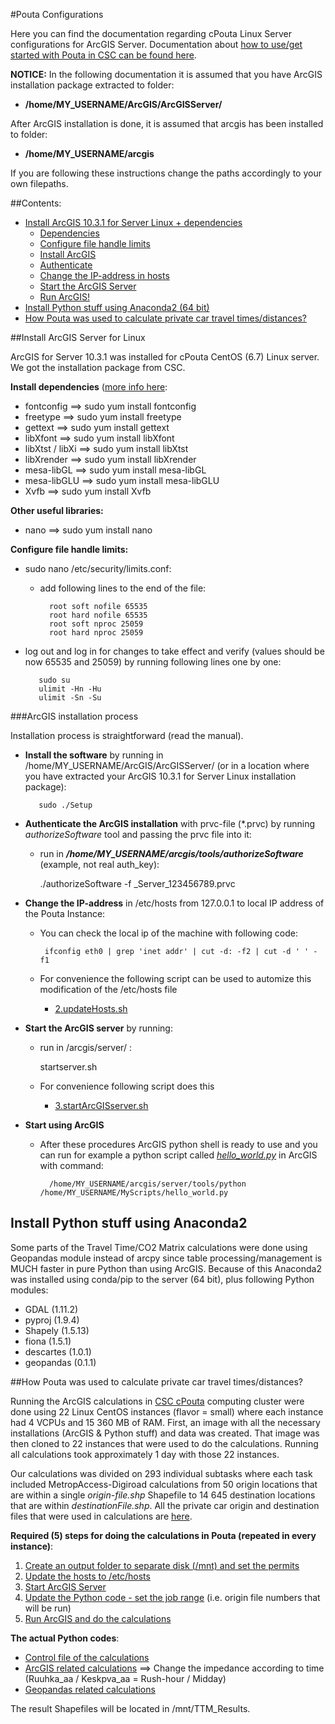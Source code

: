#Pouta Configurations

Here you can find the documentation regarding cPouta Linux Server configurations for ArcGIS Server. Documentation about [how to use/get started with Pouta in CSC can be found here](https://research.csc.fi/pouta-user-guide). 

**NOTICE:** In the following documentation it is assumed that you have ArcGIS installation package extracted to folder:
   - **/home/MY_USERNAME/ArcGIS/ArcGISServer/**
   
After ArcGIS installation is done, it is assumed that arcgis has been installed to folder:
   - **/home/MY_USERNAME/arcgis**
   
If you are following these instructions change the paths accordingly to your own filepaths. 
    
##Contents:

 - [Install ArcGIS 10.3.1 for Server Linux + dependencies](#arcgis-install)
     - [Dependencies](#dependencies)
     - [Configure file handle limits](#handle-limits)
     - [Install ArcGIS](#install-software)
     - [Authenticate](#authenticate)
     - [Change the IP-address in hosts](#change-IP)
     - [Start the ArcGIS Server](#start-server)
     - [Run ArcGIS!](#run-arcgis)
 - [Install Python stuff using Anaconda2 (64 bit)](#python-install)
 - [How Pouta was used to calculate private car travel times/distances?](#pouta-calculations) 

##<a name='arcgis-install'></a>Install ArcGIS Server for Linux

ArcGIS for Server 10.3.1 was installed for cPouta CentOS (6.7) Linux server. We got the installation package from CSC. 

**<a name='dependencies'></a> Install dependencies** ([more info here](http://server.arcgis.com/en/server/latest/install/linux/arcgis-for-server-system-requirements.htm):

  - fontconfig ==> sudo yum install fontconfig
  - freetype ==> sudo yum install freetype
  - gettext ==> sudo yum install gettext
  - libXfont ==> sudo yum install libXfont
  - libXtst / libXi ==> sudo yum install libXtst
  - libXrender ==> sudo yum install libXrender 
  - mesa-libGL ==> sudo yum install mesa-libGL
  - mesa-libGLU ==> sudo yum install mesa-libGLU 
  - Xvfb ==> sudo yum install Xvfb
  
**Other useful libraries:**

  - nano ==> sudo yum install nano
  
**<a name='handle-limits'></a> Configure file handle limits:**

  - sudo nano /etc/security/limits.conf:
  
     - add following lines to the end of the file:
             
             root soft nofile 65535
             root hard nofile 65535
             root soft nproc 25059
             root hard nproc 25059
   
   - log out and log in for changes to take effect and verify (values should be now 65535 and 25059) by running following lines one by one:
   
            sudo su
            ulimit -Hn -Hu
            ulimit -Sn -Su

###<a name='install-software'></a>ArcGIS installation process 

Installation process is straightforward (read the manual).
   
   - **Install the software** by running in /home/MY_USERNAME/ArcGIS/ArcGISServer/ (or in a location where you have extracted your ArcGIS 10.3.1 for Server Linux installation package):
      
            sudo ./Setup
   
   - **<a name='authenticate'></a> Authenticate the ArcGIS installation** with prvc-file (\*.prvc) by running *authorizeSoftware* tool and passing the prvc file into it:
       - run in ___/home/*MY_USERNAME*/arcgis/tools/authorizeSoftware___ (example, not real auth_key):
       
            ./authorizeSoftware -f \_Server\_123456789.prvc  
   
   - **<a name='change-IP'></a> Change the IP-address** in /etc/hosts from 127.0.0.1 to local IP address of the Pouta Instance:
   
     - You can check the local ip of the machine with following code:
     
            ifconfig eth0 | grep 'inet addr' | cut -d: -f2 | cut -d ' ' -f1
     
     - For convenience the following script can be used to automize this modification of the /etc/hosts file
        - [2.updateHosts.sh](2.updateHosts.sh)
        
   - **<a name='start-server'></a> Start the ArcGIS server** by running:
       - run in /arcgis/server/ :
        
            startserver.sh
        
       - For convenience following script does this
           - [3.startArcGISserver.sh](3.startArcGISserver.sh)
        
        
   - **<a name='run-arcgis'></a> Start using ArcGIS**
       - After these procedures ArcGIS python shell is ready to use and you can run for example a python script called _[hello_world.py](hello_world.py)_ in ArcGIS with command:
               
               /home/MY_USERNAME/arcgis/server/tools/python /home/MY_USERNAME/MyScripts/hello_world.py
      
 
## <a name='python-install'></a>Install Python stuff using Anaconda2 

Some parts of the Travel Time/CO2 Matrix calculations were done using Geopandas module instead of arcpy since table processing/management is MUCH faster in pure Python than using ArcGIS.
Because of this Anaconda2 was installed using conda/pip to the server (64 bit), plus following Python modules:
   
   - GDAL (1.11.2)
   - pyproj (1.9.4) 
   - Shapely (1.5.13) 
   - fiona (1.5.1)
   - descartes (1.0.1)
   - geopandas (0.1.1)
  
##<a name='pouta-calculations'></a>How Pouta was used to calculate private car travel times/distances?

Running the ArcGIS calculations in [CSC cPouta](https://pouta.csc.fi/) computing cluster were done using 22 Linux CentOS instances (flavor = small) 
where each instance had 4 VCPUs and 15 360 MB of RAM. First, an image with all the necessary installations (ArcGIS & Python stuff) and data was created. 
That image was then cloned to 22 instances that were used to do the calculations. Running all calculations took approximately 1 day with those 22 instances.

Our calculations was divided on 293 individual subtasks where each task included MetropAccess-Digiroad calculations from 50 origin locations that are within a single *origin-file.shp* Shapefile
to 14 645 destination locations that are within *destinationFile.shp*.
All the private car origin and destination files that were used in calculations are [here](../../data/Car/). 
     
**Required (5) steps for doing the calculations in Pouta (repeated in every instance)**:
   
   1. [Create an output folder to separate disk (/mnt) and set the permits](1.setPermits.sh)
   2. [Update the hosts to /etc/hosts](2.updateHosts.sh)
   3. [Start ArcGIS Server](3.startArcGISserver.sh)
   4. [Update the Python code - set the job range](4.updateCode.sh) (i.e. origin file numbers that will be run)
   5. [Run ArcGIS and do the calculations](5.runArc.sh)
   
**The actual Python codes**:

   - [Control file of the calculations](Python-Codes/TTM15_runModular.py)
   - [ArcGIS related calculations](Python-Codes/TTM15_run_ArcGIS.py) ==> Change the impedance according to time (Ruuhka_aa / Keskpva_aa = Rush-hour / Midday)
   - [Geopandas related calculations](Python-Codes/TTM15_run_Geopandas.py)
   
The result Shapefiles will be located in /mnt/TTM_Results.  